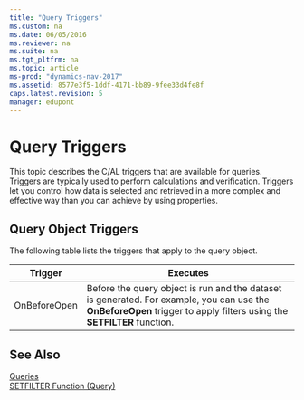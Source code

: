 ```yaml
---
title: "Query Triggers"
ms.custom: na
ms.date: 06/05/2016
ms.reviewer: na
ms.suite: na
ms.tgt_pltfrm: na
ms.topic: article
ms-prod: "dynamics-nav-2017"
ms.assetid: 8577e3f5-1ddf-4171-bb89-9fee33d4fe8f
caps.latest.revision: 5
manager: edupont
---
```

# Query Triggers
This topic describes the C\/AL triggers that are available for queries. Triggers are typically used to perform calculations and verification. Triggers let you control how data is selected and retrieved in a more complex and effective way than you can achieve by using properties.  
  
## Query Object Triggers  
 The following table lists the triggers that apply to the query object.  
  
|Trigger|Executes|  
|-------------|--------------|  
|OnBeforeOpen|Before the query object is run and the dataset is generated. For example, you can use the **OnBeforeOpen** trigger to apply filters using the **SETFILTER** function.|  
  
## See Also  
 [Queries](Queries.md)   
 [SETFILTER Function \(Query\)](SETFILTER-Function--Query-.md)